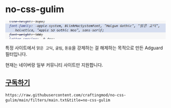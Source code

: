 # no-css-gulim

![Malgun Gothic Font Family](./static/font-family.png)

특정 사이트에서 `맑은 고딕`, `굴림`, `돋움`을 강제하는 걸 해제하는 목적으로 만든 Adguard 필터입니다.

현재는 네이버랑 일부 커뮤니티 사이트만 지원합니다.

## [구독하기](https://subscribe.adblockplus.org/?location=https://raw.githubusercontent.com/craftingmod/no-css-gulim/main/filters/main.txt&title=no-css-gulim)

```
https://raw.githubusercontent.com/craftingmod/no-css-gulim/main/filters/main.txt&title=no-css-gulim
```